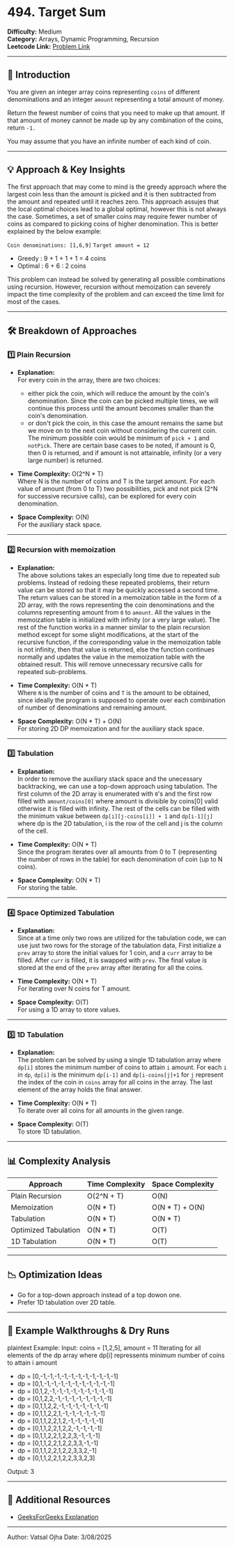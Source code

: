 # 494. Target Sum

**Difficulty:** Medium  
**Category:** Arrays, Dynamic Programming, Recursion  
**Leetcode Link:** [Problem Link](https://leetcode.com/problems/coin-change)

---

## 📝 Introduction

You are given an integer array coins representing `coins` of different denominations and an integer `amount` representing a total amount of money.

Return the fewest number of coins that you need to make up that amount. If that amount of money cannot be made up by any combination of the coins, return `-1.`

You may assume that you have an infinite number of each kind of coin.

---

## 💡 Approach & Key Insights

The first approach that may come to mind is the greedy approach where the largest coin less than the amount is picked and it is then subtracted from the amount and repeated until it reaches zero. This approach assujes that the local optimal choices lead to a global optimal, however this is not always the case. Sometimes, a set of smaller coins may require fewer number of coins as compared to picking coins of higher denomination. This is better explained by the below example:

`Coin denominations: [1,6,9]`
`Target amount = 12`
- Greedy : 9 + 1 + 1 + 1 = 4 coins
- Optimal : 6 + 6 : 2 coins


This problem can instead be solved by generating all possible combinations using recursion. However, recursion without memoization can severely impact the time complexity of the problem and can exceed the time limit for most of the cases.

---

## 🛠️ Breakdown of Approaches

### 1️⃣ Plain Recursion

- **Explanation:**  
  For every coin in the array, there are two choices:
  - either pick the coin, which will reduce the amount by the coin's denomination. Since the coin can be picked multiple times, we will continue this process until the amount becomes smaller than the coin's denomination. 
  - or don't pick the coin, in this case the amount remains the same but we move on to the next coin without considering the current coin. 
  The minimum possible coin would be minimum of `pick + 1` and `notPick`. There are certain base cases to be noted, if amount is 0, then 0 is returned, and if amount is not attainable, infinity (or a very large number) is returned.
    

- **Time Complexity:** O(2^N * T)  
   Where N is the number of coins and T is the target amount. For each value of amount (from 0 to T) two possibilities, pick and not pick (2^N for successive recursive calls), can be explored for every coin denomination.

- **Space Complexity:** O(N)  
  For the auxiliary stack space.


---

### 2️⃣ Recursion with memoization

- **Explanation:**  
  The above solutions takes an especially long time due to repeated sub problems. Instead of redoing these repeated problems, their return value can be stored so that it may be quickly accessed a second time. The return values can be stored in a memoization table in the form of a 2D array, with the rows representing the coin denominations and the columns representing amount from `0` to `amount`. All the values in the memoization table is initialized with infinity (or a very large value). The rest of the function works in a manner similar to the plain recursion method except for some slight modifications, at the start of the recursive function, if the corresponding value in the memoization table is not infinity, then that value is returned, else the function continues normally and updates the value in the memoization table with the obtained result. This will remove unnecessary recursive calls for repeated sub-problems. 

- **Time Complexity:** O(N * T)  
  Where `N` is the number of coins and `T` is the amount to be obtained, since ideally the program is supposed to operate over each combination of number of denominations and remaining amount. 

- **Space Complexity:** O(N * T) + O(N)  
  For storing 2D DP memoization and for the auxiliary stack space.


---

### 3️⃣ Tabulation

- **Explanation:**  
  In order to remove the auxiliary stack space and the unecessary backtracking, we can use a top-down approach using tabulation. The first column of the 2D array is enumerated with `0`'s and the first row filled with `amount/coins[0]` where amount is divisible by coins[0] valid otherwise it is filled with infinity. The rest of the cells can be filled with the minimum vakue between `dp[i][j-coins[i]] + 1` and `dp[i-1][j]` where dp is the 2D tabulation, i is the row of the cell and j is the column of the cell.

- **Time Complexity:** O(N * T)  
  Since the program iterates over all amounts from 0 to T (representing the number of rows in the table) for each denomination of coin (up to N coins).

- **Space Complexity:** O(N * T)  
  For storing the table.

---

### 4️⃣ Space Optimized Tabulation

- **Explanation:**  
  Since at a time only two rows are utilized for the tabulation code, we can use just two rows for the storage of the tabulation data, First initialize a `prev` array to store the initial values for 1 coin, and a `curr` array to be filled. After `curr` is filled, it is swapped with `prev`. The final value is stored at the end of the `prev` array after iterating for all the coins.

- **Time Complexity:** O(N * T)  
  For iterating over N coins for T amount.

- **Space Complexity:** O(T)  
  For using a 1D array to store values.


---

### 5️⃣ 1D Tabulation

- **Explanation:**  
  The problem can be solved by using a single 1D tabulation array where `dp[i]` stores the minimum number of coins to attain `i` amount. For each `i` in `dp`, `dp[i]` is the minimum `dp[i-1]` and `dp[i-coins[j]+1` for `j` represent the index of the coin in `coins` array for all coins in the array. The last element of the array holds the final answer.

- **Time Complexity:** O(N * T)  
  To iterate over all coins for all amounts in the given range.

- **Space Complexity:** O(T)  
  To store 1D tabulation.


---

## 📊 Complexity Analysis

| Approach                | Time Complexity           | Space Complexity       |
| ----------------------- | ------------------------- | ---------------------- |
| Plain Recursion         | O(2^N + T)                | O(N)                   |
| Memoization             | O(N * T)                  | O(N * T) + O(N)        |
| Tabulation              | O(N * T)                  | O(N * T)               |
| Optimized Tabulation    | O(N * T)                  | O(T)                   |
| 1D Tabulation           | O(N * T)                  | O(T)                   |

---

## 📉 Optimization Ideas

- Go for a top-down approach instead of a top dowon one.
- Prefer 1D tabulation over 2D table.

---

## 📌 Example Walkthroughs & Dry Runs

plaintext
Example:
Input: coins = [1,2,5], amount = 11
Iterating for all elements of the dp array where dp[i] repressents minimum number of coins to attain i amount
- dp = [0,-1,-1,-1,-1,-1,-1,-1,-1,-1,-1,-1]
- dp = [0,1,-1,-1,-1,-1,-1,-1,-1,-1,-1,-1]
- dp = [0,1,2,-1,-1,-1,-1,-1,-1,-1,-1,-1]
- dp = [0,1,2,2,-1,-1,-1,-1,-1,-1,-1,-1]
- dp = [0,1,1,2,2,-1,-1,-1,-1,-1,-1,-1]
- dp = [0,1,1,2,2,1,-1,-1,-1,-1,-1,-1]
- dp = [0,1,1,2,2,1,2,-1,-1,-1,-1,-1]
- dp = [0,1,1,2,2,1,2,2,-1,-1,-1,-1]
- dp = [0,1,1,2,2,1,2,2,3,-1,-1,-1]
- dp = [0,1,1,2,2,1,2,2,3,3,-1,-1]
- dp = [0,1,1,2,2,1,2,2,3,3,2,-1]
- dp = [0,1,1,2,2,1,2,2,3,3,2,3]


Output: 3

---

## 🔗 Additional Resources

- [GeeksForGeeks Explanation](https://www.geeksforgeeks.org/dsa/coin-change-dp-7/)

---

Author: Vatsal Ojha 
Date: 3/08/2025
